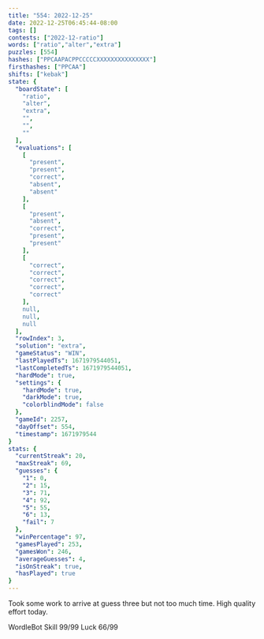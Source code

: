 ```yaml
---
title: "554: 2022-12-25"
date: 2022-12-25T06:45:44-08:00
tags: []
contests: ["2022-12-ratio"]
words: ["ratio","alter","extra"]
puzzles: [554]
hashes: ["PPCAAPACPPCCCCCXXXXXXXXXXXXXXX"]
firsthashes: ["PPCAA"]
shifts: ["kebak"]
state: {
  "boardState": [
    "ratio",
    "alter",
    "extra",
    "",
    "",
    ""
  ],
  "evaluations": [
    [
      "present",
      "present",
      "correct",
      "absent",
      "absent"
    ],
    [
      "present",
      "absent",
      "correct",
      "present",
      "present"
    ],
    [
      "correct",
      "correct",
      "correct",
      "correct",
      "correct"
    ],
    null,
    null,
    null
  ],
  "rowIndex": 3,
  "solution": "extra",
  "gameStatus": "WIN",
  "lastPlayedTs": 1671979544051,
  "lastCompletedTs": 1671979544051,
  "hardMode": true,
  "settings": {
    "hardMode": true,
    "darkMode": true,
    "colorblindMode": false
  },
  "gameId": 2257,
  "dayOffset": 554,
  "timestamp": 1671979544
}
stats: {
  "currentStreak": 20,
  "maxStreak": 69,
  "guesses": {
    "1": 0,
    "2": 15,
    "3": 71,
    "4": 92,
    "5": 55,
    "6": 13,
    "fail": 7
  },
  "winPercentage": 97,
  "gamesPlayed": 253,
  "gamesWon": 246,
  "averageGuesses": 4,
  "isOnStreak": true,
  "hasPlayed": true
}
---
```

<!-- more -->
Took some work to arrive at guess three but not too much time. High quality effort today. 

WordleBot
Skill 99/99
Luck 66/99
